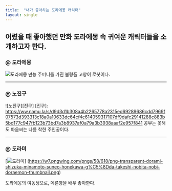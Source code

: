 ```yaml
---
title:  "내가 좋아하는 도라에몽 캐릭터"
layout: single
---
```


어렸을 때 좋아했던 만화 도라에몽 속 귀여운 캐릭터들을 소개하고자 한다.
---
### @ 도라에몽
![도라에몽](/assests/images/도라에몽.png)
만능 주머니를 가진 불량품 고양이 로봇이다.

---
### @ 노진구
![노진구][진구]
[진구]:
https://ww.namu.la/s/d9d3d1b308a4b2265778a2315ed69289686cdd7969f07573d393313c18a0a10633dc64cf4c614059317107df9dafc29141288c883b5bd177c947fb123b73bd7a3b8937af0a79a3b3938aaaf2e957f841
공부는 못해도 마음씨는 나름 착한 주인공이다. 

---
### @ 도라미
[![도라미](/assets/images/도라미.png "우리 귀여운 도라미 좀 보고 가세요")]
(https://w7.pngwing.com/pngs/58/618/png-transparent-dorami-shizuka-minamoto-suneo-honekawa-g%C5%8Dda-takeshi-nobita-nobi-doraemon-thumbnail.png)

도라에몽의 여동생으로, 메론빵을 배우 좋아한다.
